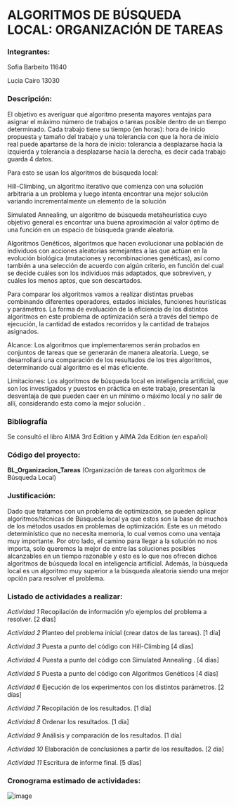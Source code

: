 # ALGORITMOS DE BÚSQUEDA LOCAL: ORGANIZACIÓN DE TAREAS

### Integrantes: 

Sofia Barbeito 11640

Lucia Cairo 13030

### Descripción: 

El objetivo es averiguar qué algoritmo presenta mayores ventajas para asignar el máximo número de trabajos o tareas posible dentro de un tiempo determinado. Cada trabajo tiene su tiempo (en horas): hora de inicio propuesta y tamaño del trabajo y una tolerancia con que la hora de inicio real puede apartarse de la hora de inicio: tolerancia a desplazarse hacia la izquierda y tolerancia a desplazarse hacia la derecha, es decir cada  trabajo guarda 4 datos.

Para esto se usan los algoritmos de búsqueda local: 

Hill-Climbing, un algoritmo iterativo que comienza con una solución arbitraria a un problema y luego intenta encontrar una mejor solución variando incrementalmente un elemento de la solución 

Simulated Annealing, un algoritmo de búsqueda metaheurística cuyo objetivo general es encontrar una buena aproximación al valor óptimo de una función en un espacio de búsqueda grande aleatoria.

Algoritmos Genéticos, algoritmos que hacen evolucionar una población de individuos con acciones aleatorias semejantes a las que actúan en la evolución biológica (mutaciones y recombinaciones genéticas), así como también a una selección de acuerdo con algún criterio, en función del cual se decide cuáles son los individuos más adaptados, que sobreviven, y cuáles los menos aptos, que son descartados.

Para comparar los algoritmos vamos a realizar distintas pruebas combinando diferentes operadores, estados iniciales, funciones heurísticas y parámetros. La forma de evaluación de la eficiencia de los distintos algoritmos en este problema de optimización será a través del tiempo de ejecución, la cantidad de estados recorridos y la cantidad de trabajos asignados.

Alcance: Los algoritmos que implementaremos serán probados en conjuntos de tareas que se generarán de manera aleatoria. Luego, se desarrollará una comparación de los resultados de los tres algoritmos, determinando cuál algoritmo es el más eficiente.

Limitaciones: Los algoritmos de búsqueda local en inteligencia artificial, que son los investigados y puestos en práctica en este trabajo, presentan la desventaja de que pueden caer en un mínimo o máximo local y no salir de allí, considerando esta como la mejor solución .

### Bibliografía

Se consultó el libro AIMA 3rd Edition y AIMA 2da Edition (en español)

### Código del proyecto: 

**BL_Organizacion_Tareas** (Organización de tareas con algoritmos de Búsqueda Local)

### Justificación: 

Dado que tratamos con un problema de optimización, se pueden aplicar algoritmos/técnicas de Búsqueda local ya que estos son la base de muchos de los métodos usados en problemas de optimización. Este es un método determinístico que no necesita memoria, lo cual vemos como una ventaja muy importante. Por otro lado, el camino para llegar a la solución no nos importa, solo queremos la mejor de entre las soluciones posibles alcanzables en un tiempo razonable y esto es lo que nos ofrecen dichos algoritmos de búsqueda local en inteligencia artificial. Además, la búsqueda local es un algoritmo muy superior a la búsqueda aleatoria siendo una mejor opción para resolver el problema.   


### Listado de actividades a realizar:

*Actividad 1* Recopilación de información y/o ejemplos del problema a resolver. [2 días]

*Actividad 2* Planteo del problema inicial (crear datos de las tareas). [1 día]

*Actividad 3* Puesta a punto del código con Hill-Climbing   [4 días]

*Actividad 4* Puesta a punto del código con Simulated Annealing . [4 días]

*Actividad 5* Puesta a punto del código con Algoritmos Genéticos  [4 días]

*Actividad 6* Ejecución de los experimentos con los distintos parámetros. [2 días]

*Actividad 7* Recopilación de los resultados. [1 día]

*Actividad 8* Ordenar los resultados. [1 día]

*Actividad 9* Análisis y comparación de los resultados. [1 día]

*Actividad 10* Elaboración de conclusiones a partir de los resultados. [2 día]

*Actividad 11* Escritura de informe final. [5 días]

### Cronograma estimado de actividades:

![image](https://user-images.githubusercontent.com/88351747/139602774-d802ca6a-db8b-44f3-a792-0abc47b12ce5.png)


